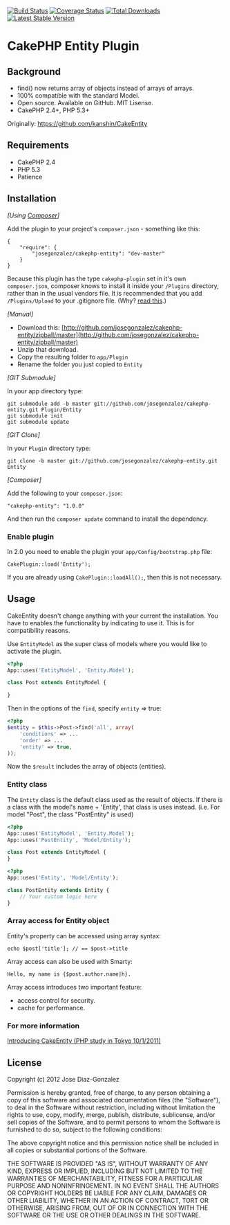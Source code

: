 [![Build Status](https://travis-ci.org/josegonzalez/cakephp-entity.png?branch=master)](https://travis-ci.org/josegonzalez/cakephp-entity) [![Coverage Status](https://coveralls.io/repos/josegonzalez/cakephp-entity/badge.png?branch=master)](https://coveralls.io/r/josegonzalez/cakephp-entity?branch=master) [![Total Downloads](https://poser.pugx.org/josegonzalez/cakephp-entity/d/total.png)](https://packagist.org/packages/josegonzalez/cakephp-entity) [![Latest Stable Version](https://poser.pugx.org/josegonzalez/cakephp-entity/v/stable.png)](https://packagist.org/packages/josegonzalez/cakephp-entity)

# CakePHP Entity Plugin

## Background

- find() now returns array of objects instead of arrays of arrays.
- 100% compatible with the standard Model.
- Open source. Available on GitHub. MIT Lisense.
- CakePHP 2.4+, PHP 5.3+

Originally: https://github.com/kanshin/CakeEntity

## Requirements

* CakePHP 2.4
* PHP 5.3
* Patience

## Installation

_[Using [Composer](http://getcomposer.org/)]_

Add the plugin to your project's `composer.json` - something like this:

	{
		"require": {
			"josegonzalez/cakephp-entity": "dev-master"
		}
	}

Because this plugin has the type `cakephp-plugin` set in it's own `composer.json`, composer knows to install it inside your `/Plugins` directory, rather than in the usual vendors file. It is recommended that you add `/Plugins/Upload` to your .gitignore file. (Why? [read this](http://getcomposer.org/doc/faqs/should-i-commit-the-dependencies-in-my-vendor-directory.md).)

_[Manual]_

* Download this: [http://github.com/josegonzalez/cakephp-entity/zipball/master](http://github.com/josegonzalez/cakephp-entity/zipball/master)
* Unzip that download.
* Copy the resulting folder to `app/Plugin`
* Rename the folder you just copied to `Entity`

_[GIT Submodule]_

In your app directory type:

    git submodule add -b master git://github.com/josegonzalez/cakephp-entity.git Plugin/Entity
    git submodule init
    git submodule update

_[GIT Clone]_

In your `Plugin` directory type:

    git clone -b master git://github.com/josegonzalez/cakephp-entity.git Entity

_[Composer]_

Add the following to your `composer.json`:

    "cakephp-entity": "1.0.0"

And then run the `composer update` command to install the dependency.

### Enable plugin

In 2.0 you need to enable the plugin your `app/Config/bootstrap.php` file:

    CakePlugin::load('Entity');

If you are already using `CakePlugin::loadAll();`, then this is not necessary.

## Usage

CakeEntity doesn't change anything with your current the installation.
You have to enables the functionality by indicating to use it.
This is for compatibility reasons.

Use `EntityModel` as the super class of models where you would like to activate the plugin.

```php
<?php
App::uses('EntityModel', 'Entity.Model');

class Post extends EntityModel {

}

```

Then in the options of the `find`, specify `entity` => true:

```php
<?php
$entity = $this->Post->find('all', array(
    'conditions' => ...
    'order' => ...
    'entity' => true,
));
```
Now the `$result` includes the array of objects (entities).


### Entity class

The `Entity` class is the default class used as the result of objects.
If there is a class with the model's name + 'Entity', that class is
uses instead. (i.e. For model "Post", the class "PostEntity" is used)

```php
<?php
App::uses('EntityModel', 'Entity.Model');
App::uses('PostEntity', 'Model/Entity');

class Post extends EntityModel {
}
```

```php
<?php
App::uses('Entity', 'Model/Entity');

class PostEntity extends Entity {
    // Your custom logic here
}
```

### Array access for Entity object


Entity's property can be accessed using array syntax:

    echo $post['title']; // == $post->title

Array access can also be used with Smarty:

    Hello, my name is {$post.author.name|h}.

Array access introduces two important feature:

- access control for security.
- cache for performance.

### For more information

[Introducing CakeEntity (PHP study in Tokyo 10/1/2011)](http://www.slideshare.net/basuke/introducing-cakeentity-9496875)


## License

Copyright (c) 2012 Jose Diaz-Gonzalez

Permission is hereby granted, free of charge, to any person obtaining a copy
of this software and associated documentation files (the "Software"), to deal
in the Software without restriction, including without limitation the rights
to use, copy, modify, merge, publish, distribute, sublicense, and/or sell
copies of the Software, and to permit persons to whom the Software is
furnished to do so, subject to the following conditions:

The above copyright notice and this permission notice shall be included in
all copies or substantial portions of the Software.

THE SOFTWARE IS PROVIDED "AS IS", WITHOUT WARRANTY OF ANY KIND, EXPRESS OR
IMPLIED, INCLUDING BUT NOT LIMITED TO THE WARRANTIES OF MERCHANTABILITY,
FITNESS FOR A PARTICULAR PURPOSE AND NONINFRINGEMENT. IN NO EVENT SHALL THE
AUTHORS OR COPYRIGHT HOLDERS BE LIABLE FOR ANY CLAIM, DAMAGES OR OTHER
LIABILITY, WHETHER IN AN ACTION OF CONTRACT, TORT OR OTHERWISE, ARISING FROM,
OUT OF OR IN CONNECTION WITH THE SOFTWARE OR THE USE OR OTHER DEALINGS IN
THE SOFTWARE.
